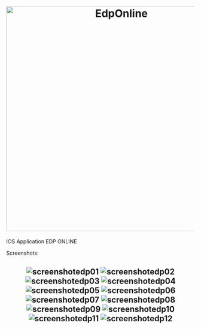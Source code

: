 <h1 align="center">
    <img alt="EdpOnline" src="wallpapers/edp_wallpaper.jpg" width="600px" />
</h1>

IOS Application EDP ONLINE

Screenshots:

<h2 align="center">

![screenshotedp01](https://github.com/IgorClemente/EDP-ONLINE/blob/master/screenshots/screenshotedp01.png)
![screenshotedp02](https://github.com/IgorClemente/EDP-ONLINE/blob/master/screenshots/screenshotedp02.png)
![screenshotedp03](https://github.com/IgorClemente/EDP-ONLINE/blob/master/screenshots/screenshotedp03.png)
![screenshotedp04](https://github.com/IgorClemente/EDP-ONLINE/blob/master/screenshots/screenshotedp04.png)
![screenshotedp05](https://github.com/IgorClemente/EDP-ONLINE/blob/master/screenshots/screenshotedp05.png)
![screenshotedp06](https://github.com/IgorClemente/EDP-ONLINE/blob/master/screenshots/screenshotedp06.png)
![screenshotedp07](https://github.com/IgorClemente/EDP-ONLINE/blob/master/screenshots/screenshotedp07.png)
![screenshotedp08](https://github.com/IgorClemente/EDP-ONLINE/blob/master/screenshots/screenshotedp08.png)
![screenshotedp09](https://github.com/IgorClemente/EDP-ONLINE/blob/master/screenshots/screenshotedp09.png)
![screenshotedp10](https://github.com/IgorClemente/EDP-ONLINE/blob/master/screenshots/screenshotedp10.png)
![screenshotedp11](https://github.com/IgorClemente/EDP-ONLINE/blob/master/screenshots/screenshotedp11.png)
![screenshotedp12](https://github.com/IgorClemente/EDP-ONLINE/blob/master/screenshots/screenshotedp12.png)

</h2>
